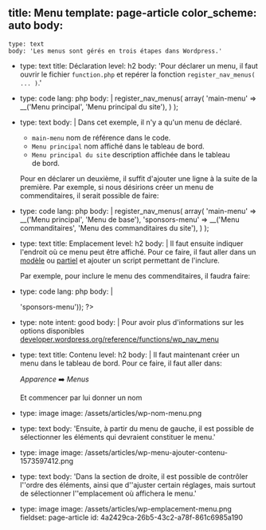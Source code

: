 title: Menu
template: page-article
color_scheme: auto
body:
  -
    type: text
    body: 'Les menus sont gérés en trois étapes dans Wordpress.'
  -
    type: text
    title: Déclaration
    level: h2
    body: 'Pour déclarer un menu, il faut ouvrir le fichier `function.php` et repérer la fonction `register_nav_menus( ... )`.'
  -
    type: code
    lang: php
    body: |
      register_nav_menus( 
        array(
          'main-menu' => __('Menu principal', 'Menu principal du site'), 
        )
      );
  -
    type: text
    body: |
      Dans cet exemple, il n'y a qu'un menu de déclaré.
      
      - `main-menu` nom de référence dans le&nbsp;code.
      - `Menu principal` nom affiché dans le tableau de&nbsp;bord.
      - `Menu principal du site` description affichée dans le tableau de&nbsp;bord.
      
      Pour en déclarer un deuxième, il suffit d'ajouter une ligne à la suite de la première. Par exemple, si nous désirions créer un menu de commenditaires, il serait possible de faire:
  -
    type: code
    lang: php
    body: |
      register_nav_menus( 
        array(
          'main-menu' => __('Menu principal', 'Menu de base'), 
          'sponsors-menu' => __('Menu commanditaires', 'Menu des commanditaires du site'), 
        )
      );
  -
    type: text
    title: Emplacement
    level: h2
    body: |
      Il faut ensuite indiquer l'endroit où ce menu peut être affiché. Pour ce faire, il faut aller dans un [modèle](./templates) ou [partiel](./parts) et ajouter un script permettant de l'inclure.
      
      Par exemple, pour inclure le menu des commenditaires, il faudra faire:
  -
    type: code
    lang: php
    body: |
      <?php 
        wp_nav_menu(array('theme_location' => 'sponsors-menu'));
      ?>
  -
    type: note
    intent: good
    body: |
      Pour avoir plus d'informations sur les options disponibles
      [developer.wordpress.org/reference/functions/wp_nav_menu](https://developer.wordpress.org/reference/functions/wp_nav_menu/)
  -
    type: text
    title: Contenu
    level: h2
    body: |
      Il faut maintenant créer un menu dans le tableau de bord. Pour ce faire, il faut aller&nbsp;dans:
      
      _Apparence_ ➡️ _Menus_
      
      Et commencer par lui donner un&nbsp;nom
  -
    type: image
    image: /assets/articles/wp-nom-menu.png
  -
    type: text
    body: 'Ensuite, à partir du menu de gauche, il est possible de sélectionner les éléments qui devraient constituer le&nbsp;menu.'
  -
    type: image
    image: /assets/articles/wp-menu-ajouter-contenu-1573597412.png
  -
    type: text
    body: 'Dans la section de droite, il est possible de contrôler l''ordre des éléments, ainsi que d''ajuster certain réglages, mais surtout de sélectionner l''emplacement où affichera le&nbsp;menu.'
  -
    type: image
    image: /assets/articles/wp-emplacement-menu.png
fieldset: page-article
id: 4a2429ca-26b5-43c2-a78f-861c6985a190
